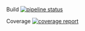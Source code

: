 Build
[![pipeline status](https://gitlab.com/krzysztof.pich/am/badges/master/pipeline.svg)](https://gitlab.com/krzysztof.pich/am/commits/master)

Coverage
[![coverage report](https://gitlab.com/krzysztof.pich/am/badges/master/coverage.svg)](https://gitlab.com/krzysztof.pich/am/commits/master)